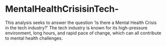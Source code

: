 # MentalHealthCrisisinTech-
This analysis seeks to answer the question ‘Is there a Mental Health Crisis in the tech industry?’ The tech industry is known for its high-pressure environment, long hours, and rapid pace of change, which can all contribute to mental health challenges.
